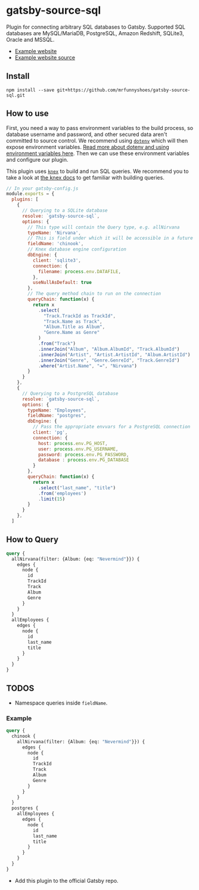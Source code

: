 # gatsby-source-sql

Plugin for connecting arbitrary SQL databases to Gatsby. Supported SQL databases are MySQL/MariaDB, PostgreSQL, Amazon Redshift, SQLite3, Oracle and MSSQL.

- [Example website][1]
- [Example website source][2]

## Install

```
npm install --save git+https://github.com/mrfunnyshoes/gatsby-source-sql.git
```

## How to use

First, you need a way to pass environment variables to the build process, so  database username and password, and other secured data aren't committed to source control. We recommend using [`dotenv`][dotenv] which will then expose environment variables. [Read more about dotenv and using environment variables here][env-vars]. Then we can use these environment variables and configure our plugin.

This plugin uses [`knex`][knex] to build and run SQL queries. We recommend you to take a look at [the knex docs][knex-docs] to get familiar with building queries.

```javascript
// In your gatsby-config.js
module.exports = {
  plugins: [
    {
      // Querying to a SQLite database
      resolve: `gatsby-source-sql`,
      options: {
        // This type will contain the Query type, e.g. allNirvana
        typeName: 'Nirvana',
        // This is field under which it will be accessible in a future version
        fieldName: 'chinook',
        // Knex database engine configuration
        dbEngine: {
          client: 'sqlite3',
          connection: {
            filename: process.env.DATAFILE,
          },
          useNullAsDefault: true
        },
        // The query method chain to run on the connection
        queryChain: function(x) {
          return x
            .select(
              "Track.TrackId as TrackId",
              "Track.Name as Track",
              "Album.Title as Album",
              "Genre.Name as Genre"
            )
            .from("Track")
            .innerJoin("Album", "Album.AlbumId", "Track.AlbumId")
            .innerJoin("Artist", "Artist.ArtistId", "Album.ArtistId")
            .innerJoin("Genre", "Genre.GenreId", "Track.GenreId")
            .where("Artist.Name", "=", "Nirvana")
        }
      }
    },
    {
      // Querying to a PostgreSQL database
      resolve: `gatsby-source-sql`,
      options: {
        typeName: "Employees",
        fieldName: "postgres",
        dbEngine: {
          // Pass the appropriate envvars for a PostgreSQL connection
          client: 'pg',
          connection: {
            host: process.env.PG_HOST,
            user: process.env.PG_USERNAME,
            password: process.env.PG_PASSWORD,
            database : process.env.PG_DATABASE
          }
        },
        queryChain: function(x) {
          return x
            .select("last_name", "title")
            .from('employees')
            .limit(15)
        }
      }
    },
  ]
```

## How to Query

```graphql
query {
  allNirvana(filter: {Album: {eq: "Nevermind"}}) {
    edges {
      node {
        id
        TrackId
        Track
        Album
        Genre
      }
    }
  }
  allEmployees {
    edges {
      node {
        id
        last_name
        title
      }
    }
  }
}
```

## TODOS

- Namespace queries inside `fieldName`.

### Example

```graphql
query {
  chinook {
    allNirvana(filter: {Album: {eq: "Nevermind"}}) {
      edges {
        node {
          id
          TrackId
          Track
          Album
          Genre
        }
      }
    }
  }
  postgres {
    allEmployees {
      edges {
        node {
          id
          last_name
          title
        }
      }
    }
  }
}
```

- Add this plugin to the official Gatsby repo.


[1]: https://mrfunnyshoes.github.io/gatsby-source-sql/
[2]: https://github.com/mrfunnyshoes/gatsby-source-sql/tree/example-site
[dotenv]: https://github.com/motdotla/dotenv
[env-vars]: https://gatsby.app/env-vars
[knex]: https://github.com/tgriesser/knex
[knex-docs]: https://knexjs.org
